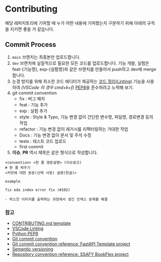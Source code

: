 # Contributing

해당 레퍼지토리에 기여할 때 누가 어떤 내용에 기여했는지 구분하기 위해 아래의 규칙을 지키면 좋을 거 같습니다.

## Commit Process

1. `main` 브랜치는 최종본만 업로드합니다.
2. `dev` 브랜치에 실질적으로 필요한 모든 코드를 업로드합니다. 기능 개발, 실험은 feat-{기능명}, exp-{실험명}와 같은 브랜치를 만들어서 push하고 dev에 merge합니다.
3. 눈갱 방지를 위해 최소한 코드 에디터가 제공하는 [코드 정리(Linting)](https://code.visualstudio.com/docs/python/linting) 기능을 사용하여 *(VSCode 의 경우 cmd+k+f)* [PEP8](https://peps.python.org/pep-0008/)을 준수하려고 노력해 보기.
4. git commit convention
    - fix : 버그 패치
    - feat : 기능 추가
    - exp : 실험 추가
    - style : Style & Typo, 기능 변경 없이 간단한 변수명, 파일명, 경로변경 등의 작업
    - refactor : 기능 변경 없이 레거시를 리팩터링하는 거대한 작업
    - Docs : 기능 변경 없이 문서 및 주석 수정
    - tests : 테스트 코드 업로드
    - first commit
5. __이슈__, __PR__ 역시 제목은 같은 형식으로 작성합니다.
    
```text
<convention> <한 줄 영문설명> (이슈링크)
# 한 줄 띄우기
<커밋에 대한 본문(선택 사항) 설명(한글)>

```

`example`
```text
fix eda index error fix (#102)

- 박스친 이미지를 출력하는 과정에서 생긴 인덱스 문제를 해결
```


### 참고

- [CONTRIBUTING.md template](https://gist.github.com/PurpleBooth/b24679402957c63ec426)
- [VSCode Linting](https://code.visualstudio.com/docs/python/linting)
- [Python PEP8](https://peps.python.org/pep-0008/)
- [Git commit convention](https://www.conventionalcommits.org/ko/v1.0.0/)
- [Git commit convention reference: FastAPI Template project](https://github.com/tiangolo/full-stack-fastapi-postgresql)
- [Sementic versioning](https://semver.org/lang/ko/)
- [Repository convention reference: SSAFY BookFlex project](https://github.com/glenn93516/BookFlex)
